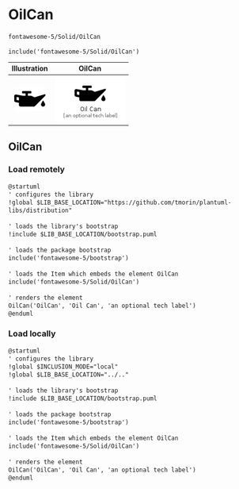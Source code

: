 # OilCan


```text
fontawesome-5/Solid/OilCan
```

```text
include('fontawesome-5/Solid/OilCan')
```



| Illustration | OilCan |
| :---: | :---: |
| ![illustration for Illustration](../../fontawesome-5/Solid/OilCan.png) | ![illustration for OilCan](../../fontawesome-5/Solid/OilCan.Local.png) |




## OilCan

### Load remotely
```plantuml
@startuml
' configures the library
!global $LIB_BASE_LOCATION="https://github.com/tmorin/plantuml-libs/distribution"

' loads the library's bootstrap
!include $LIB_BASE_LOCATION/bootstrap.puml

' loads the package bootstrap
include('fontawesome-5/bootstrap')

' loads the Item which embeds the element OilCan
include('fontawesome-5/Solid/OilCan')

' renders the element
OilCan('OilCan', 'Oil Can', 'an optional tech label')
@enduml
```

### Load locally
```plantuml
@startuml
' configures the library
!global $INCLUSION_MODE="local"
!global $LIB_BASE_LOCATION="../.."

' loads the library's bootstrap
!include $LIB_BASE_LOCATION/bootstrap.puml

' loads the package bootstrap
include('fontawesome-5/bootstrap')

' loads the Item which embeds the element OilCan
include('fontawesome-5/Solid/OilCan')

' renders the element
OilCan('OilCan', 'Oil Can', 'an optional tech label')
@enduml
```

